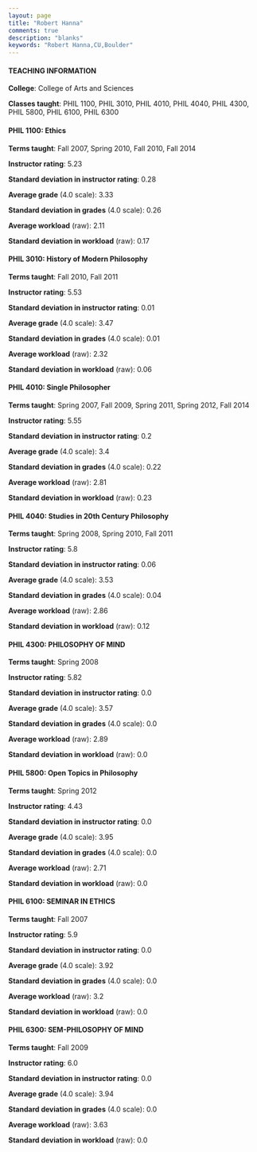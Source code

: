 ```yaml
---
layout: page
title: "Robert Hanna" 
comments: true
description: "blanks"
keywords: "Robert Hanna,CU,Boulder"
---
```

<head>
<script src="https://ajax.googleapis.com/ajax/libs/jquery/2.1.3/jquery.min.js"></script>
<script src="https://dl.dropboxusercontent.com/s/pc42nxpaw1ea4o9/highcharts.js?dl=0"></script>
<!-- <script src="../assets/js/highcharts.js"></script> -->
<style type="text/css">@font-face {
	font-family: "Bebas Neue";
	src: url(https://www.filehosting.org/file/details/544349/BebasNeue Regular.otf) format("opentype");
	}
	h1.Bebas { 
		font-family: "Bebas Neue", Verdana, Tahoma;
	}
</style>
</head>
	   
#### TEACHING INFORMATION

**College**: College of Arts and Sciences

**Classes taught**: PHIL 1100, PHIL 3010, PHIL 4010, PHIL 4040, PHIL 4300, PHIL 5800, PHIL 6100, PHIL 6300

#### PHIL 1100: Ethics

**Terms taught**: Fall 2007, Spring 2010, Fall 2010, Fall 2014

**Instructor rating**: 5.23

**Standard deviation in instructor rating**: 0.28

**Average grade** (4.0 scale): 3.33

**Standard deviation in grades** (4.0 scale): 0.26

**Average workload** (raw): 2.11

**Standard deviation in workload** (raw): 0.17

#### PHIL 3010: History of Modern Philosophy

**Terms taught**: Fall 2010, Fall 2011

**Instructor rating**: 5.53

**Standard deviation in instructor rating**: 0.01

**Average grade** (4.0 scale): 3.47

**Standard deviation in grades** (4.0 scale): 0.01

**Average workload** (raw): 2.32

**Standard deviation in workload** (raw): 0.06

#### PHIL 4010: Single Philosopher

**Terms taught**: Spring 2007, Fall 2009, Spring 2011, Spring 2012, Fall 2014

**Instructor rating**: 5.55

**Standard deviation in instructor rating**: 0.2

**Average grade** (4.0 scale): 3.4

**Standard deviation in grades** (4.0 scale): 0.22

**Average workload** (raw): 2.81

**Standard deviation in workload** (raw): 0.23

#### PHIL 4040: Studies in 20th Century Philosophy

**Terms taught**: Spring 2008, Spring 2010, Fall 2011

**Instructor rating**: 5.8

**Standard deviation in instructor rating**: 0.06

**Average grade** (4.0 scale): 3.53

**Standard deviation in grades** (4.0 scale): 0.04

**Average workload** (raw): 2.86

**Standard deviation in workload** (raw): 0.12

#### PHIL 4300: PHILOSOPHY OF MIND

**Terms taught**: Spring 2008

**Instructor rating**: 5.82

**Standard deviation in instructor rating**: 0.0

**Average grade** (4.0 scale): 3.57

**Standard deviation in grades** (4.0 scale): 0.0

**Average workload** (raw): 2.89

**Standard deviation in workload** (raw): 0.0

#### PHIL 5800: Open Topics in Philosophy

**Terms taught**: Spring 2012

**Instructor rating**: 4.43

**Standard deviation in instructor rating**: 0.0

**Average grade** (4.0 scale): 3.95

**Standard deviation in grades** (4.0 scale): 0.0

**Average workload** (raw): 2.71

**Standard deviation in workload** (raw): 0.0

#### PHIL 6100: SEMINAR IN ETHICS

**Terms taught**: Fall 2007

**Instructor rating**: 5.9

**Standard deviation in instructor rating**: 0.0

**Average grade** (4.0 scale): 3.92

**Standard deviation in grades** (4.0 scale): 0.0

**Average workload** (raw): 3.2

**Standard deviation in workload** (raw): 0.0

#### PHIL 6300: SEM-PHILOSOPHY OF MIND

**Terms taught**: Fall 2009

**Instructor rating**: 6.0

**Standard deviation in instructor rating**: 0.0

**Average grade** (4.0 scale): 3.94

**Standard deviation in grades** (4.0 scale): 0.0

**Average workload** (raw): 3.63

**Standard deviation in workload** (raw): 0.0

